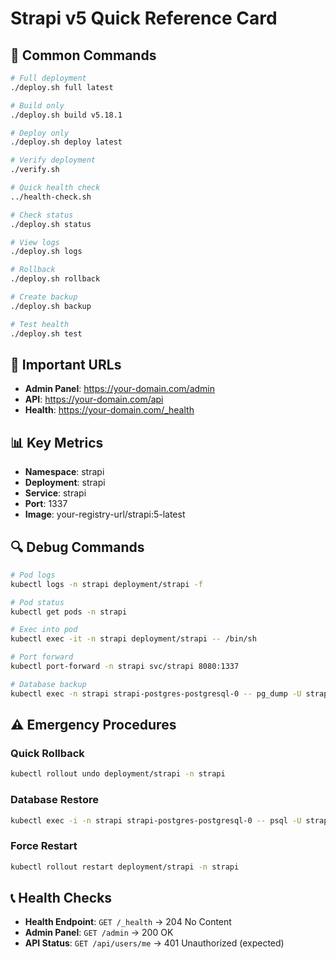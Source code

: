 # Strapi v5 Quick Reference Card

## 🚀 Common Commands

```bash
# Full deployment
./deploy.sh full latest

# Build only
./deploy.sh build v5.18.1

# Deploy only
./deploy.sh deploy latest

# Verify deployment
./verify.sh

# Quick health check
../health-check.sh

# Check status
./deploy.sh status

# View logs
./deploy.sh logs

# Rollback
./deploy.sh rollback

# Create backup
./deploy.sh backup

# Test health
./deploy.sh test
```

## 🔗 Important URLs

- **Admin Panel**: https://your-domain.com/admin
- **API**: https://your-domain.com/api
- **Health**: https://your-domain.com/_health

## 📊 Key Metrics

- **Namespace**: strapi
- **Deployment**: strapi
- **Service**: strapi
- **Port**: 1337
- **Image**: your-registry-url/strapi:5-latest

## 🔍 Debug Commands

```bash
# Pod logs
kubectl logs -n strapi deployment/strapi -f

# Pod status
kubectl get pods -n strapi

# Exec into pod
kubectl exec -it -n strapi deployment/strapi -- /bin/sh

# Port forward
kubectl port-forward -n strapi svc/strapi 8080:1337

# Database backup
kubectl exec -n strapi strapi-postgres-postgresql-0 -- pg_dump -U strapi strapi > backup.sql
```

## ⚠️ Emergency Procedures

### Quick Rollback
```bash
kubectl rollout undo deployment/strapi -n strapi
```

### Database Restore
```bash
kubectl exec -i -n strapi strapi-postgres-postgresql-0 -- psql -U strapi strapi < backup.sql
```

### Force Restart
```bash
kubectl rollout restart deployment/strapi -n strapi
```

## 📞 Health Checks

- **Health Endpoint**: `GET /_health` → 204 No Content
- **Admin Panel**: `GET /admin` → 200 OK
- **API Status**: `GET /api/users/me` → 401 Unauthorized (expected)
